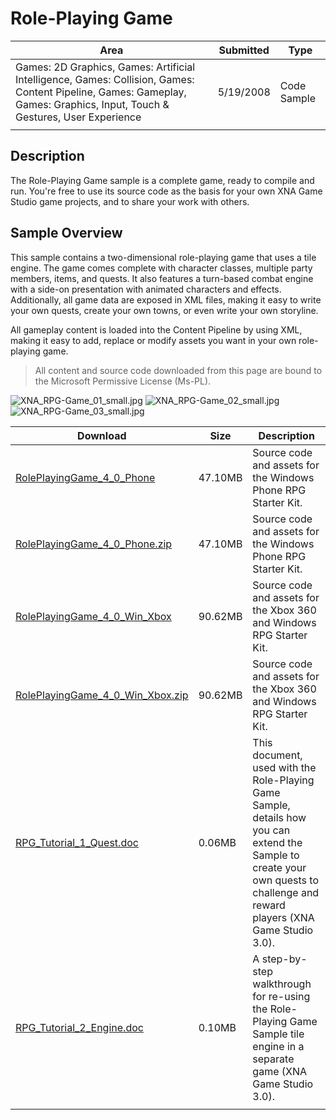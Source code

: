 # Role-Playing Game

|Area|Submitted|Type|
|-|-|-|
Games: 2D Graphics, Games: Artificial Intelligence, Games: Collision, Games: Content Pipeline, Games: Gameplay, Games: Graphics, Input, Touch & Gestures, User Experience|5/19/2008|Code Sample
||||

## Description

The Role-Playing Game sample is a complete game, ready to compile and run. You're free to use its source code as the basis for your own XNA Game Studio game projects, and to share your work with others.

## Sample Overview

This sample contains a two-dimensional role-playing game that uses a tile engine. The game comes complete with character classes, multiple party members, items, and quests. It also features a turn-based combat engine with a side-on presentation with animated characters and effects. Additionally, all game data are exposed in XML files, making it easy to write your own quests, create your own towns, or even write your own storyline.

All gameplay content is loaded into the Content Pipeline by using XML, making it easy to add, replace or modify assets you want in your own role-playing game.

> All content and source code downloaded from this page are bound to the Microsoft Permissive License (Ms-PL).

![XNA_RPG-Game_01_small.jpg](https://github.com/simondarksidej/XNAGameStudio/blob/archive/Images/XNA_RPG-Game_01_small.jpg?raw=true)
![XNA_RPG-Game_02_small.jpg](https://github.com/simondarksidej/XNAGameStudio/blob/archive/Images/XNA_RPG-Game_02_small.jpg?raw=true)
![XNA_RPG-Game_03_small.jpg](https://github.com/simondarksidej/XNAGameStudio/blob/archive/Images/XNA_RPG-Game_03_small.jpg?raw=true)

Download | Size | Description
---|---|---|
[RolePlayingGame_4_0_Phone](https://github.com/simondarksidej/XNAGameStudio/tree/archive/Samples/RolePlayingGame_4_0_Phone) | 47.10MB | Source code and assets for the Windows Phone RPG Starter Kit.
[RolePlayingGame_4_0_Phone.zip](https://github.com/simondarksidej/XNAGameStudioZips/raw/zips/RolePlayingGame_4_0_Phone.zip) | 47.10MB | Source code and assets for the Windows Phone RPG Starter Kit.
[RolePlayingGame_4_0_Win_Xbox](https://github.com/simondarksidej/XNAGameStudio/tree/archive/Samples/RolePlayingGame_4_0_Win_Xbox) | 90.62MB | Source code and assets for the Xbox 360 and Windows RPG Starter Kit.
[RolePlayingGame_4_0_Win_Xbox.zip](https://github.com/simondarksidej/XNAGameStudioZips/raw/zips/RolePlayingGame_4_0_Win_Xbox.zip) | 90.62MB | Source code and assets for the Xbox 360 and Windows RPG Starter Kit.
[RPG_Tutorial_1_Quest.doc](https://github.com/simondarksidej/XNAGameStudio/tree/archive/Documents/RPG_Tutorial_1_Quest.doc?raw=true) | 0.06MB | This document, used with the Role-Playing Game Sample, details how you can extend the Sample to create your own quests to challenge and reward players (XNA Game Studio 3.0).
[RPG_Tutorial_2_Engine.doc](https://github.com/simondarksidej/XNAGameStudio/tree/archive/Documents/RPG_Tutorial_2_Engine.doc?raw=true) | 0.10MB | A step-by-step walkthrough for re-using the Role-Playing Game Sample tile engine in a separate game (XNA Game Studio 3.0).
||||